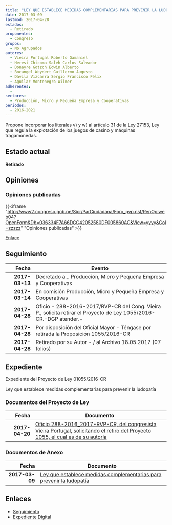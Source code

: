 ```yaml
---
title: "LEY QUE ESTABLECE MEDIDAS COMPLEMENTARIAS PARA PREVENIR LA LUDOPATÍA"
date: 2017-03-09
lastmod: 2017-04-28
estados: 
  - Retirado
proponentes: 
  - Congreso
grupos: 
  - No Agrupados
autores: 
  - Vieira Portugal Roberto Gamaniel
  - Heresi Chicoma Saleh Carlos Salvador
  - Donayre Gotzch Edwin Alberto
  - Bocangel Weydert Guillermo Augusto
  - Dávila Vizcarra Sergio Francisco Félix
  - Aguilar Montenegro Wilmer
adherentes: 
  - 
sectores: 
  - Producción, Micro y Pequeña Empresa y Cooperativas
periodos: 
  - 2016-2021
---
```


Propone incorporar los literales v) y w) al artículo 31 de la Ley 27153, Ley que regula la explotación de los juegos de casino y máquinas tragamonedas.


## Estado actual

**Retirado**

## Opiniones

### Opiniones publicadas

{{<iframe "http://www2.congreso.gob.pe/Sicr/ParCiudadana/Foro_pvp.nsf/RepOpiweb04?OpenForm&Db=036334F7A66DCC42052580DF005860AC&View=yyyy&Col=zzzzz" "Opiniones publicadas" >}}

[Enlace](http://www2.congreso.gob.pe/Sicr/ParCiudadana/Foro_pvp.nsf/RepOpiweb04?OpenForm&Db=036334F7A66DCC42052580DF005860AC&View=yyyy&Col=zzzzz)

## Seguimiento

| Fecha | Evento |
|------:|--------|
| **2017-03-13** | Decretado a... Producción, Micro y Pequeña Empresa y Cooperativas|
| **2017-03-14** | En comisión Producción, Micro y Pequeña Empresa y Cooperativas|
| **2017-04-28** | Oficio - 288-2016-2017/RVP-CR del Cong. Vieira P., solicita retirar el Proyecto de Ley 1055/2016-CR.-DGP atender.-|
| **2017-04-28** | Por disposición del Oficial Mayor - Téngase por retirada la Proposición 1055/2016-CR|
| **2017-04-28** | Retirado por su Autor - / al Archivo 18.05.2017 (07 folios)|


## Expediente

Expediente del Proyecto de Ley 01055/2016-CR

Ley que establece medidas complementarias para prevenir la ludopatía


### Documentos del Proyecto de Ley

| Fecha | Documento |
|------:|--------|
| **2017-04-20** | [Oficio 288-2016_2017-RVP-CR, del congresista Vieira Portugal, solicitando el retiro del Proyecto 1055, el cual es de su autoría](http://www.leyes.congreso.gob.pe/Documentos/2016_2021/Oficios/Congresistas/OFICIO-288-2016-2017-RVP-CR.pdf) |

### Documentos de Anexo

| Fecha | Documento |
|------:|--------|
| **2017-03-09** | [Ley que establece medidas complementarias para prevenir la ludopatía](http://www.leyes.congreso.gob.pe/Documentos/2016_2021/Proyectos_de_Ley_y_de_Resoluciones_Legislativas/PL0105520170309..PDF) |

## Enlaces 

- [Seguimiento](http://www2.congreso.gob.pe/Sicr/TraDocEstProc/CLProLey2016.nsf/f7fff46988ca05b1052578e100829cc7/1948777e55cac7e6052580df0057cd2c?OpenDocument)
- [Expediente Digital](http://www2.congreso.gob.pehttp://www2.congreso.gob.pe/Sicr/TraDocEstProc/CLProLey2016.nsf/f7fff46988ca05b1052578e100829cc7/1948777e55cac7e6052580df0057cd2c?OpenDocument&Click=05257FB7005EB655.eb71d0cf91d8294e05256cdf006b5706/$Body/0.1C6C)
